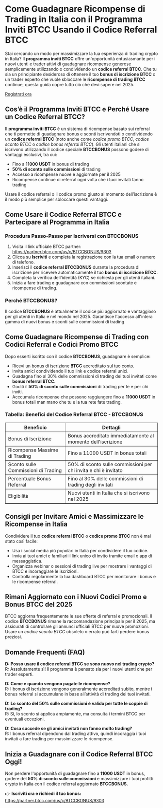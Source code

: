 
<h1>Come Guadagnare Ricompense di Trading in Italia con il Programma Inviti BTCC Usando il Codice Referral BTCC</h1>
<p>Stai cercando un modo per massimizzare la tua esperienza di trading crypto in Italia? Il <strong>programma inviti BTCC</strong> offre un'opportunità entusiasmante per i nuovi utenti e trader attivi di guadagnare ricompense generose semplicemente utilizzando o condividendo un <strong>codice referral BTCC</strong>. Che tu sia un principiante desideroso di ottenere il tuo <strong>bonus di iscrizione BTCC</strong> o un trader esperto che vuole sbloccare le <strong>ricompense di trading BTCC</strong> continue, questa guida copre tutto ciò che devi sapere nel 2025.</p>
<p><a href="https://partner.btcc.com/us/c/BTCCBONUS/9303" target="_blank">Registrati ora</a></p>

<img src="https://images.mirror-media.xyz/publication-images/mOyzTHo__cWXepjeKkd-v.png?height=500&amp;width=1000" decoding="async" data-nimg="fill" class="css-xah9so" style="position: absolute; inset: 0px; box-sizing: border-box; padding: 0px; border: none; margin: auto; display: block; width: 0px; height: 0px; min-width: 100%; max-width: 100%; min-height: 100%; max-height: 100%;">
<h2>Cos’è il Programma Inviti BTCC e Perché Usare un Codice Referral BTCC?</h2>
<p>Il <strong>programma inviti BTCC</strong> è un sistema di ricompense basato sui referral che ti permette di guadagnare bonus e sconti iscrivendoti o condividendo un <strong>codice referral BTCC</strong> (noto anche come <em>codice promo BTCC</em>, <em>codice sconto BTCC</em> o <em>codice bonus referral BTCC</em>). Gli utenti italiani che si iscrivono utilizzando il codice speciale <strong>BTCCBONUS</strong> possono godere di vantaggi esclusivi, tra cui:</p>
<ul>
<li>Fino a <strong>11000 USDT</strong> in bonus di trading</li>
<li><strong>50% di sconto sulle commissioni</strong> di trading</li>
<li>Accesso a ricompense nuove e aggiornate per il 2025</li>
<li>Ricompense continue di referral ogni volta che i tuoi invitati fanno trading</li>
</ul>
<p>Usare il codice referral o il codice promo giusto al momento dell’iscrizione è il modo più semplice per sbloccare questi vantaggi.</p>
<h2>Come Usare il Codice Referral BTCC e Partecipare al Programma in Italia</h2>
<h3>Procedura Passo-Passo per Iscriversi con BTCCBONUS</h3>
<ol>
<li>Visita il link ufficiale BTCC partner: <a href="https://partner.btcc.com/us/c/BTCCBONUS/9303" target="_blank" rel="noopener noreferrer">https://partner.btcc.com/us/c/BTCCBONUS/9303</a></li>
<li>Clicca su <strong>Iscriviti</strong> e completa la registrazione con la tua email o numero di telefono.</li>
<li>Inserisci il <strong>codice referral BTCCBONUS</strong> durante la procedura di iscrizione per ricevere automaticamente il tuo <strong>bonus di iscrizione BTCC</strong>.</li>
<li>Completa la verifica dell'identità (KYC) se richiesta per gli utenti italiani.</li>
<li>Inizia a fare trading e guadagnare con commissioni scontate e ricompense di trading.</li>
</ol>
<h3>Perché BTCCBONUS?</h3>
<p>Il codice <strong>BTCCBONUS</strong> è attualmente il codice più aggiornato e vantaggioso per gli utenti in Italia e nel mondo nel 2025. Garantisce l'accesso all'intera gamma di nuovi bonus e sconti sulle commissioni di trading.</p>
<h2>Come Guadagnare Ricompense di Trading con Codici Referral e Codici Promo BTCC</h2>
<p>Dopo esserti iscritto con il codice <strong>BTCCBONUS</strong>, guadagnare è semplice:</p>
<ul>
<li>Ricevi un bonus di iscrizione <strong>BTCC</strong> accreditato sul tuo conto.</li>
<li>Invita amici condividendo il tuo link e codice referral unici.</li>
<li>Guadagna fino al 30% delle commissioni di trading dei tuoi invitati come <strong>bonus referral BTCC</strong>.</li>
<li>Goditi il <strong>50% di sconto sulle commissioni</strong> di trading per te e per chi inviti.</li>
<li>Acccumula ricompense che possono raggiungere fino a <strong>11000 USDT</strong> in bonus totali man mano che tu e la tua rete fate trading.</li>
</ul>
<h3>Tabella: Benefici del Codice Referral BTCC - BTCCBONUS</h3>
<table border="1" cellpadding="8" cellspacing="0" style="border-collapse: collapse;">
<thead>
<tr>
<th>Beneficio</th>
<th>Dettagli</th>
</tr>
</thead>
<tbody>
<tr>
<td>Bonus di Iscrizione</td>
<td>Bonus accreditato immediatamente al momento dell'iscrizione</td>
</tr>
<tr>
<td>Ricompense Massime di Trading</td>
<td>Fino a 11000 USDT in bonus totali</td>
</tr>
<tr>
<td>Sconto sulle Commissioni di Trading</td>
<td>50% di sconto sulle commissioni per chi invita e chi è invitato</td>
</tr>
<tr>
<td>Percentuale Bonus Referral</td>
<td>Fino al 30% delle commissioni di trading degli invitati</td>
</tr>
<tr>
<td>Eligibilità</td>
<td>Nuovi utenti in Italia che si iscrivono nel 2025</td>
</tr>
</tbody>
</table>
<h2>Consigli per Invitare Amici e Massimizzare le Ricompense in Italia</h2>
<p>Condividere il tuo <strong>codice referral BTCC</strong> o <strong>codice promo BTCC</strong> non è mai stato così facile:</p>
<ul>
<li>Usa i social media più popolari in Italia per condividere il tuo codice.</li>
<li>Invia ai tuoi amici e familiari il link unico di invito tramite email o app di messaggistica.</li>
<li>Organizza webinar o sessioni di trading live per mostrare i vantaggi di BTCC e incoraggiare le iscrizioni.</li>
<li>Controlla regolarmente la tua dashboard BTCC per monitorare i bonus e le ricompense referral.</li>
</ul>
<h2>Rimani Aggiornato con i Nuovi Codici Promo e Bonus BTCC del 2025</h2>
<p>BTCC aggiorna frequentemente le sue offerte di referral e promozionali. Il codice <strong>BTCCBONUS</strong> rimane la raccomandazione principale per il 2025, ma assicurati di controllare gli annunci ufficiali BTCC per nuove promozioni. Usare un <em>codice sconto BTCC</em> obsoleto o errato può farti perdere bonus preziosi.</p>
<h2>Domande Frequenti (FAQ)</h2>
<p><strong>D: Posso usare il codice referral BTCC se sono nuovo nel trading crypto?</strong><br />
R: Assolutamente sì! Il programma è pensato sia per i nuovi utenti che per trader esperti.</p>
<p><strong>D: Come e quando vengono pagate le ricompense?</strong><br />
R: I bonus di iscrizione vengono generalmente accreditati subito, mentre i bonus referral si accumulano in base all’attività di trading dei tuoi invitati.</p>
<p><strong>D: Lo sconto del 50% sulle commissioni è valido per tutte le coppie di trading?</strong><br />
R: Sì, lo sconto si applica ampiamente, ma consulta i termini BTCC per eventuali eccezioni.</p>
<p><strong>D: Cosa succede se gli amici invitati non fanno molto trading?</strong><br />
R: I bonus referral dipendono dal trading attivo, quindi incoraggia i tuoi invitati a fare trading per massimizzare le ricompense.</p>
<h2>Inizia a Guadagnare con il Codice Referral BTCC Oggi!</h2>
<p>Non perdere l'opportunità di guadagnare fino a <strong>11000 USDT</strong> in bonus, godere del <strong>50% di sconto sulle commissioni</strong> e massimizzare i tuoi profitti crypto in Italia con il codice referral aggiornato <strong>BTCCBONUS</strong>.</p>
<p>👉 <strong>Iscriviti ora e richiedi il tuo bonus:</strong><br />
<a href="https://partner.btcc.com/us/c/BTCCBONUS/9303" target="_blank" rel="noopener noreferrer">https://partner.btcc.com/us/c/BTCCBONUS/9303</a></p>
</body>
</html>
